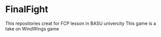 # FinalFight
This repositories creat for FCP lesson in BASU univercity
This game is a take on WindWings game
